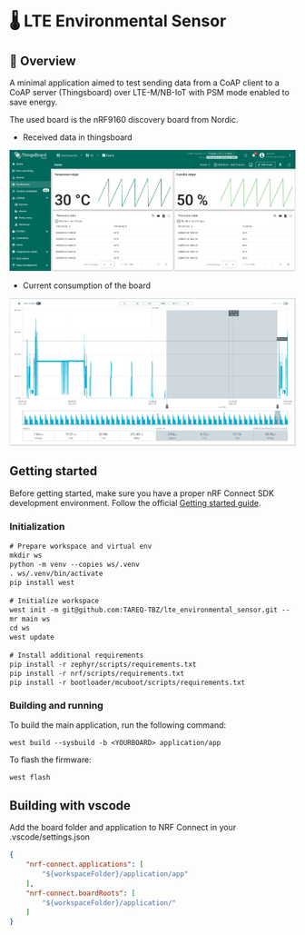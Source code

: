 # 🌡️ LTE Environmental Sensor

## 📌 Overview

A minimal application aimed to test sending data from a CoAP client to a CoAP server (Thingsboard) over LTE-M/NB-IoT with PSM mode enabled to save energy.

The used board is the nRF9160 discovery board from Nordic.

- Received data in thingsboard

![Received data in thingsboard](docs/images/thingsboard.png)

- Current consumption of the board

![Current consumption of the board](docs/images/currnet_consumption.png)

## Getting started

Before getting started, make sure you have a proper nRF Connect SDK development environment.
Follow the official
[Getting started guide](https://developer.nordicsemi.com/nRF_Connect_SDK/doc/latest/nrf/getting_started.html).

### Initialization

```shell
# Prepare workspace and virtual env
mkdir ws
python -m venv --copies ws/.venv
. ws/.venv/bin/activate
pip install west

# Initialize workspace
west init -m git@github.com:TAREQ-TBZ/lte_environmental_sensor.git --mr main ws
cd ws
west update

# Install additional requirements
pip install -r zephyr/scripts/requirements.txt
pip install -r nrf/scripts/requirements.txt
pip install -r bootloader/mcuboot/scripts/requirements.txt
```

### Building and running

To build the main application, run the following command:

```shell
west build --sysbuild -b <YOURBOARD> application/app
```

To flash the firmware:

```shell
west flash
```

## Building with vscode

Add the board folder and application to NRF Connect in your .vscode/settings.json

```json
{
    "nrf-connect.applications": [
        "${workspaceFolder}/application/app"
    ],
    "nrf-connect.boardRoots": [
        "${workspaceFolder}/application/"
    ]
}
```
